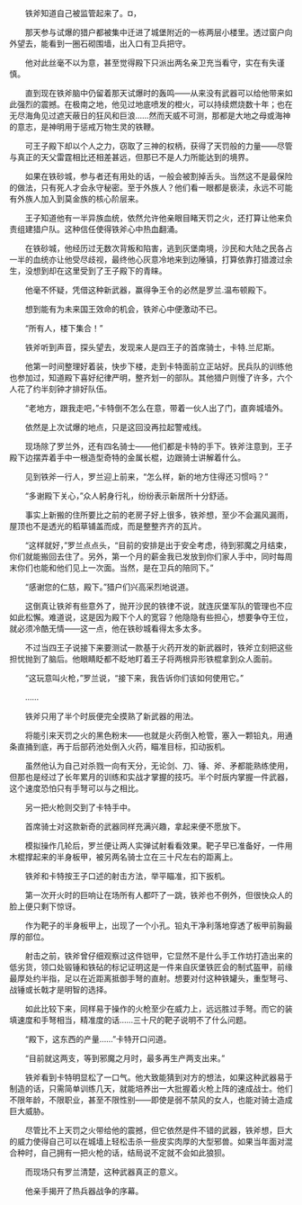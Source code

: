 　　铁斧知道自己被监管起来了。¤，

　　那天参与试爆的猎户都被集中迁进了城堡附近的一栋两层小楼里。透过窗户向外望去，能看到一圈石砌围墙，出入口有卫兵把守。

　　他对此丝毫不以为意，甚至觉得殿下只派出两名亲卫充当看守，实在有失谨慎。

　　直到现在铁斧脑中仍留着那天试爆时的轰鸣——从来没有武器可以给他带来如此强烈的震撼。在极南之地，他见过地底喷发的橙火，可以持续燃烧数十年；也在无尽海角见过遮天蔽日的狂风和巨浪……然而天威不可测，那都是大地之母或海神的意志，是神明用于惩戒万物生灵的铁鞭。

　　可王子殿下却以个人之力，窃取了三神的权柄，获得了天罚般的力量——尽管与真正的天父雷霆相比还相差甚远，但那已不是人力所能达到的境界。

　　如果在铁砂城，参与者还有用处的话，一般会被割掉舌头。当然这不是最保险的做法，只有死人才会永守秘密。至于外族人？他们看一眼都是亵渎，永远不可能有外族人加入到莫金族的核心阶层来。

　　王子知道他有一半异族血统，依然允许他亲眼目睹天罚之火，还打算让他来负责组建猎户队。这种信任使得铁斧心中热血翻涌。

　　在铁砂城，他经历过无数次背叛和陷害，逃到灰堡南境，沙民和大陆之民各占一半的血统亦让他受尽歧视，最终他心灰意冷地来到边陲镇，打算依靠打猎渡过余生，没想到却在这里受到了王子殿下的青睐。

　　他毫不怀疑，凭借这种新武器，赢得争王令的必然是罗兰.温布顿殿下。

　　想到能有为未来国王效命的机会，铁斧心中便激动不已。

　　“所有人，楼下集合！”

　　铁斧听到声音，探头望去，发现来人是四王子的首席骑士，卡特.兰尼斯。

　　他第一时间整理好着装，快步下楼，走到卡特面前立正站好。民兵队的训练他也参加过，知道殿下喜好纪律严明，整齐划一的部队。其他猎户则慢了许多，六个人花了约半刻钟才排好队伍。

　　“老地方，跟我走吧，”卡特倒不怎么在意，带着一伙人出了门，直奔城墙外。

　　依然是上次试爆的地点，只是这回没再拉起警戒线。

　　现场除了罗兰外，还有四名骑士——他们都是卡特的手下。铁斧注意到，王子殿下边摆弄着手中一根造型奇特的金属长棍，边跟骑士讲解着什么。

　　见到铁斧一行人，罗兰迎上前来，“怎么样，新的地方住得还习惯吗？”

　　“多谢殿下关心，”众人躬身行礼，纷纷表示新居所十分舒适。

　　事实上新搬的住所要比之前的老房子好上很多，铁斧想，至少不会漏风漏雨，屋顶也不是透光的稻草铺盖而成，而是整整齐齐的瓦片。

　　“这样就好，”罗兰点点头，“目前的安排是出于安全考虑，待到邪魔之月结束，你们就能搬回去住了。另外，第一个月的薪金我已发放到你们家人手中，同时每周末你们也能和他们见上一次面。当然，是在卫兵的陪同下。”

　　“感谢您的仁慈，殿下。”猎户们兴高采烈地说道。

　　这倒真让铁斧有些意外了，抛开沙民的铁律不说，就连灰堡军队的管理也不应如此松懈。难道说，这是因为殿下个人的宽容？他隐隐有些担心，想要争夺王位，就必须冷酷无情——这一点，他在铁砂城看得太多太多。

　　不过当四王子说接下来要测试一款基于火药开发的新武器时，铁斧立刻把这些担忧抛到了脑后。他眼睛眨都不眨地盯着王子将两根异形铁棍拿到众人面前。

　　“这玩意叫火枪，”罗兰说，“接下来，我告诉你们该如何使用它。”

　　……

　　铁斧只用了半个时辰便完全摸熟了新武器的用法。

　　将能引来天罚之火的黑色粉末——也就是火药倒入枪管，塞入一颗铅丸，用通条直捅到底，再于后部药池处倒入火药，瞄准目标，扣动扳机。

　　虽然他认为自己对杀戮一向有天分，无论剑、刀、锤、斧、矛都能熟练使用，但那也是经过了长年累月的训练和实战才掌握的技巧。半个时辰内掌握一件武器，这个速度恐怕只有手弩可以与之相比。

　　另一把火枪则交到了卡特手中。

　　首席骑士对这款新奇的武器同样充满兴趣，拿起来便不愿放下。

　　模拟操作几轮后，罗兰便让两人实弹试射看看效果。靶子早已准备好，一件用木棍撑起来的半身板甲，被另两名骑士立在三十尺左右的距离上。

　　铁斧和卡特按王子口述的射击方法，举平瞄准，扣下扳机。

　　第一次开火时的巨响让在场所有人都吓了一跳，铁斧也不例外，但很快众人的脸上便只剩下惊讶。

　　作为靶子的半身板甲上，出现了一个小孔。铅丸干净利落地穿透了板甲前胸最厚的部位。

　　射击之前，铁斧曾仔细观察过这件铠甲，它显然不是什么手工作坊打造出来的低劣货，领口处锻锤和铁砧的标记证明这是一件来自灰堡铁匠会的制式盔甲，前缘最厚处约半指，足以在近距离抵御手弩的直射。想要对付这种铁罐头，重型弩弓、战锤或长戟才是明智的选择。

　　如此比较下来，同样易于操作的火枪至少在威力上，远远胜过手弩。而它的装填速度和手弩相当，精准度的话……三十尺的靶子说明不了什么问题。

　　“殿下，这东西的产量……”卡特开口问道。

　　“目前就这两支，等到邪魔之月时，最多再生产两支出来。”

　　铁斧看到卡特明显松了一口气。他大致能猜到对方的想法，如果这种武器易于制造的话，只需简单训练几天，就能培养出一大批握着火枪上阵的速成战士。他们不限年龄，不限职业，甚至不限性别——即使是弱不禁风的女人，也能对骑士造成巨大威胁。

　　尽管比不上天罚之火带给他的震撼，但它依然是件不错的武器，铁斧想，巨大的威力使得自己可以在城墙上轻松击杀一些皮实肉厚的大型邪兽。如果当年面对混合种时，自己拥有一把火枪的话，结局说不定就不会如此狼狈。

　　而现场只有罗兰清楚，这种武器真正的意义。

　　他亲手揭开了热兵器战争的序幕。
